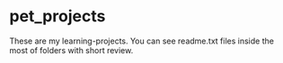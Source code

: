 # pet_projects
These are my learning-projects. You can see readme.txt files inside the most of folders with short review. <br>
